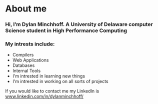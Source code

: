 # About me

### Hi, I’m Dylan Minchhoff. A University of Delaware computer Science student in High Performance Computing

### My intrests include:

- Compilers
- Web Applications
- Databases
- Internal Tools
- I'm intrested in learning new things
- I'm intrested in working on all sorts of projects

<!---
## Here is some of my featured Projects:
--->

If you would like to contact me my LinkedIn is www.linkedin.com/in/dylanminchhoff/


<!---
DylanMinchhoff/DylanMinchhoff is a ✨ special ✨ repository because its `README.md` (this file) appears on your GitHub profile.
You can click the Preview link to take a look at your changes.
--->
